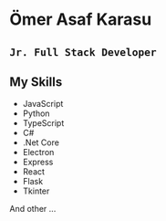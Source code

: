 # Ömer Asaf Karasu

## ``Jr. Full Stack Developer``

## My Skills

- JavaScript
- Python
- TypeScript
- C#
- .Net Core
- Electron
- Express
- React
- Flask
- Tkinter

And other ...
